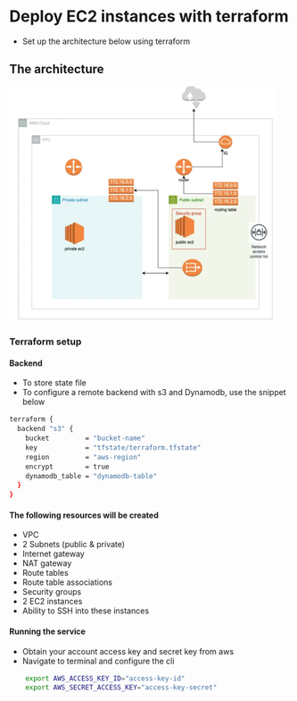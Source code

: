 # Deploy EC2 instances with terraform
- Set up the architecture below using terraform

## The architecture
[<img src="./asset/architecture.png" width="480"/>](architecture.png)

### Terraform setup
#### Backend
- To store state file
- To configure a remote backend with s3 and Dynamodb, use the snippet below
```sh
terraform {
  backend "s3" {
    bucket         = "bucket-name"
    key            = "tfstate/terraform.tfstate"
    region         = "aws-region"
    encrypt        = true
    dynamodb_table = "dynamodb-table"
  }
}
```

#### The following resources will be created
- VPC
- 2 Subnets (public & private)
- Internet gateway
- NAT gateway
- Route tables
- Route table associations
- Security groups
- 2 EC2 instances
- Ability to SSH into these instances

#### Running the service
- Obtain your account access key and secret key from aws
- Navigate to terminal and configure the cli
```sh
    export AWS_ACCESS_KEY_ID="access-key-id"
    export AWS_SECRET_ACCESS_KEY="access-key-secret"
```